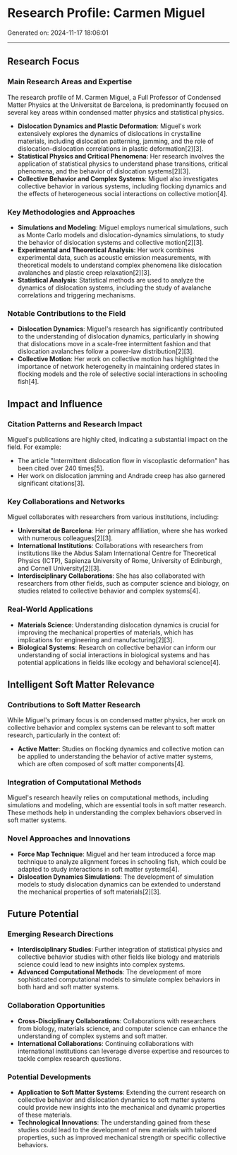 # Research Profile: Carmen Miguel

Generated on: 2024-11-17 18:06:01

---

## Research Focus

### Main Research Areas and Expertise

The research profile of M. Carmen Miguel, a Full Professor of Condensed Matter Physics at the Universitat de Barcelona, is predominantly focused on several key areas within condensed matter physics and statistical physics.

- **Dislocation Dynamics and Plastic Deformation**: Miguel's work extensively explores the dynamics of dislocations in crystalline materials, including dislocation patterning, jamming, and the role of dislocation-dislocation correlations in plastic deformation[2][3].
- **Statistical Physics and Critical Phenomena**: Her research involves the application of statistical physics to understand phase transitions, critical phenomena, and the behavior of dislocation systems[2][3].
- **Collective Behavior and Complex Systems**: Miguel also investigates collective behavior in various systems, including flocking dynamics and the effects of heterogeneous social interactions on collective motion[4].

### Key Methodologies and Approaches

- **Simulations and Modeling**: Miguel employs numerical simulations, such as Monte Carlo models and dislocation-dynamics simulations, to study the behavior of dislocation systems and collective motion[2][3].
- **Experimental and Theoretical Analysis**: Her work combines experimental data, such as acoustic emission measurements, with theoretical models to understand complex phenomena like dislocation avalanches and plastic creep relaxation[2][3].
- **Statistical Analysis**: Statistical methods are used to analyze the dynamics of dislocation systems, including the study of avalanche correlations and triggering mechanisms.

### Notable Contributions to the Field

- **Dislocation Dynamics**: Miguel's research has significantly contributed to the understanding of dislocation dynamics, particularly in showing that dislocations move in a scale-free intermittent fashion and that dislocation avalanches follow a power-law distribution[2][3].
- **Collective Motion**: Her work on collective motion has highlighted the importance of network heterogeneity in maintaining ordered states in flocking models and the role of selective social interactions in schooling fish[4].

## Impact and Influence

### Citation Patterns and Research Impact

Miguel's publications are highly cited, indicating a substantial impact on the field. For example:
- The article "Intermittent dislocation flow in viscoplastic deformation" has been cited over 240 times[5].
- Her work on dislocation jamming and Andrade creep has also garnered significant citations[3].

### Key Collaborations and Networks

Miguel collaborates with researchers from various institutions, including:
- **Universitat de Barcelona**: Her primary affiliation, where she has worked with numerous colleagues[2][3].
- **International Institutions**: Collaborations with researchers from institutions like the Abdus Salam International Centre for Theoretical Physics (ICTP), Sapienza University of Rome, University of Edinburgh, and Cornell University[2][3].
- **Interdisciplinary Collaborations**: She has also collaborated with researchers from other fields, such as computer science and biology, on studies related to collective behavior and complex systems[4].

### Real-World Applications

- **Materials Science**: Understanding dislocation dynamics is crucial for improving the mechanical properties of materials, which has implications for engineering and manufacturing[2][3].
- **Biological Systems**: Research on collective behavior can inform our understanding of social interactions in biological systems and has potential applications in fields like ecology and behavioral science[4].

## Intelligent Soft Matter Relevance

### Contributions to Soft Matter Research

While Miguel's primary focus is on condensed matter physics, her work on collective behavior and complex systems can be relevant to soft matter research, particularly in the context of:
- **Active Matter**: Studies on flocking dynamics and collective motion can be applied to understanding the behavior of active matter systems, which are often composed of soft matter components[4].

### Integration of Computational Methods

Miguel's research heavily relies on computational methods, including simulations and modeling, which are essential tools in soft matter research. These methods help in understanding the complex behaviors observed in soft matter systems.

### Novel Approaches and Innovations

- **Force Map Technique**: Miguel and her team introduced a force map technique to analyze alignment forces in schooling fish, which could be adapted to study interactions in soft matter systems[4].
- **Dislocation Dynamics Simulations**: The development of simulation models to study dislocation dynamics can be extended to understand the mechanical properties of soft materials[2][3].

## Future Potential

### Emerging Research Directions

- **Interdisciplinary Studies**: Further integration of statistical physics and collective behavior studies with other fields like biology and materials science could lead to new insights into complex systems.
- **Advanced Computational Methods**: The development of more sophisticated computational models to simulate complex behaviors in both hard and soft matter systems.

### Collaboration Opportunities

- **Cross-Disciplinary Collaborations**: Collaborations with researchers from biology, materials science, and computer science can enhance the understanding of complex systems and soft matter.
- **International Collaborations**: Continuing collaborations with international institutions can leverage diverse expertise and resources to tackle complex research questions.

### Potential Developments

- **Application to Soft Matter Systems**: Extending the current research on collective behavior and dislocation dynamics to soft matter systems could provide new insights into the mechanical and dynamic properties of these materials.
- **Technological Innovations**: The understanding gained from these studies could lead to the development of new materials with tailored properties, such as improved mechanical strength or specific collective behaviors.